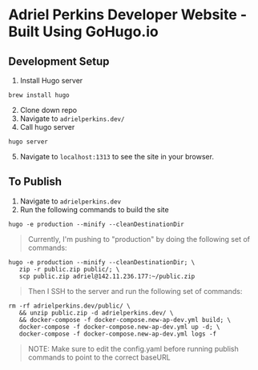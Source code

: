 # Adriel Perkins Developer Website - Built Using GoHugo.io

## Development Setup
1. Install Hugo server
```
brew install hugo
```
2. Clone down repo
3. Navigate to `adrielperkins.dev/`
4. Call hugo server
```
hugo server
```
5. Navigate to `localhost:1313` to see the site in your browser.

## To Publish
1. Navigate to `adrielperkins.dev`
2. Run the following commands to build the site
```
hugo -e production --minify --cleanDestinationDir
```
> Currently, I'm pushing to "production" by doing the following set of commands:
```
hugo -e production --minify --cleanDestinationDir; \
   zip -r public.zip public/; \
   scp public.zip adriel@142.11.236.177:~/public.zip
```
> Then I SSH to the server and run the following set of commands:
```
rm -rf adrielperkins.dev/public/ \
   && unzip public.zip -d adrielperkins.dev/ \
   && docker-compose -f docker-compose.new-ap-dev.yml build; \
   docker-compose -f docker-compose.new-ap-dev.yml up -d; \
   docker-compose -f docker-compose.new-ap-dev.yml logs -f
```
> NOTE: Make sure to edit the config.yaml before running publish commands to point to the correct baseURL
